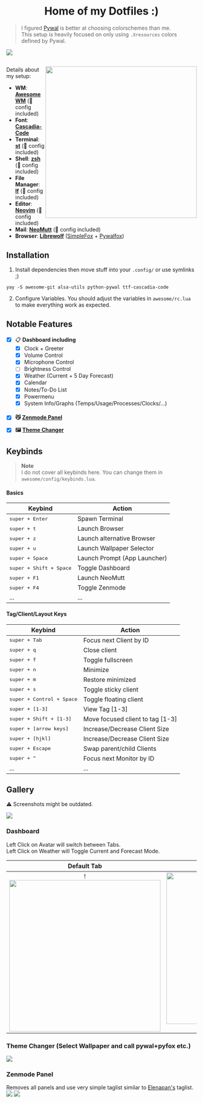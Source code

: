 

<div align="center">
    <h1>Home of my Dotfiles :)</h1>
</div>

> I figured [Pywal](https://github.com/dylanaraps/pywal) is better at choosing colorschemes than me.<br>
> This setup is heavily focused on only using `.Xresources` colors defined by Pywal.

<image align="center" src="awesome/assets/screenshots/screenshots.gif"/>

## 

<image align="right" width="400" src="awesome/assets/screenshots/fetch.png"/>

Details about my setup:
+ **WM**: [**AwesomeWM**](https://github.com/awesomeWM/awesome/) (👾 config included)
+ **Font**: [**Cascadia-Code**](https://github.com/microsoft/cascadia-code)
+ **Terminal**: [**st**](https://st.suckless.org/) (👾 config included)
+ **Shell**: [**zsh**](https://wiki.archlinux.org/index.php/Zsh) (👾 config included)
+ **File Manager**: [**lf**](https://github.com/gokcehan/lf) (👾 config included)
+ **Editor**: [**Neovim**](https://github.com/neovim/neovim/) (👾 config included)
+ **Mail**: [**NeoMutt**](https://github.com/neomutt/neomutt) (👾 config included)
+ **Browser**: [**Librewolf**](https://librewolf.net/) ([SimpleFox](https://github.com/migueravila/SimpleFox) + [Pywalfox](https://github.com/Frewacom/pywalfox))

## 


## Installation

1. Install dependencies then move stuff into your `.config/` or use symlinks ;)
```shell
yay -S awesome-git alsa-utils python-pywal ttf-cascadia-code
```
2. Configure Variables. You should adjust the variables in `awesome/rc.lua` to make everything work as expected.

## Notable Features
#### 
- [x] 📋 **Dashboard including**
    - [x] Clock + Greeter
    - [x] Volume Control
    - [x] Microphone Control
    - [ ] Brightness Control
    - [x] Weather (Current + 5 Day Forecast)
    - [x] Calendar
    - [x] Notes/To-Do List
    - [x] Powermenu
    - [x] System Info/Graphs (Temps/Usage/Processes/Clocks/...)
####
- [x] **😼 [Zenmode Panel](dotfiles#zenmode-panel)**
- [x] **🖼 [Theme Changer](dotfiles#theme-changer-select-wallpaper-and-call-pywalpyfox-etc)**


## Keybinds
> **Note** <br>
> I do not cover all keybinds here. You can change them in `awesome/config/keybinds.lua`.

#### Basics
| Keybind | Action |
| --- | --- |
| <kbd>super + Enter</kbd> | Spawn Terminal |
| <kbd>super + t</kbd> | Launch Browser |
| <kbd>super + z</kbd> | Launch alternative Browser |
| <kbd>super + u</kbd> | Launch Wallpaper Selector |
| <kbd>super + Space</kbd> | Launch Prompt (App Launcher) |
| <kbd>super + Shift + Space</kbd> | Toggle Dashboard |
| <kbd>super + F1</kbd> | Launch NeoMutt |
| <kbd>super + F4</kbd> | Toggle Zenmode |
| ... | ... |


#### Tag/Client/Layout Keys
| Keybind | Action |
| --- | --- |
| <kbd>super + Tab </kbd> | Focus next Client by ID |
| <kbd>super + q</kbd> | Close client |
| <kbd>super + f</kbd> | Toggle fullscreen |
| <kbd>super + n</kbd> | Minimize |
| <kbd>super + m</kbd> | Restore minimized |
| <kbd>super + s</kbd> | Toggle sticky client |
| <kbd>super + Control + Space</kbd> | Toggle floating client |
| <kbd>super + [1-3]</kbd> | View Tag [1-3] |
| <kbd>super + Shift + [1-3]</kbd> | Move focused client to tag [1-3]|
| <kbd>super + [arrow keys]</kbd> | Increase/Decrease Client Size |
| <kbd>super + [hjkl]</kbd> | Increase/Decrease Client Size |
| <kbd>super + Escape </kbd> | Swap parent/child Clients |
| <kbd>super + ^ </kbd> | Focus next Monitor by ID |
| ... | ... |

## Gallery
⚠️ Screenshots might be outdated.

<image align="center" src="awesome/assets/screenshots/screen.png"/>

### Dashboard
Left Click on Avatar will switch between Tabs.<br>
Left Click on Weather will Toggle Current and Forecast Mode.


   Default Tab             |  System Info Tab
:-------------------------:|:-------------------------:
!<image width="400" src="awesome/assets/screenshots/dashboard1.png"/>  |  <image width="400" src="awesome/assets/screenshots/dashboard2.png"/>)

### Theme Changer (Select Wallpaper and call pywal+pyfox etc.)
<image src="awesome/assets/screenshots/wallpaper-selector.png"/> 

### Zenmode Panel
Removes all panels and use very simple taglist similar to [Elenapan's](https://github.com/elenapan/dotfiles) taglist.
<image src="awesome/assets/screenshots/default.png"/> 
<image src="awesome/assets/screenshots/zenmode.png"/> 




